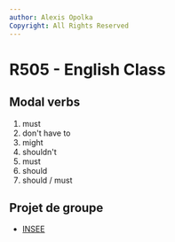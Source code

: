 ```yaml
---
author: Alexis Opolka
Copyright: All Rights Reserved
---
```


# R505 - English Class

## Modal verbs

1. must
1. don't have to
1. might
1. shouldn't
1. must
1. should
1. should / must

## Projet de groupe

- [INSEE](https://www.insee.fr/fr/statistiques/7750004)
